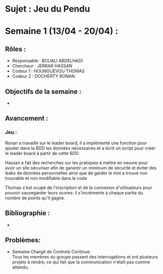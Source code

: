 # Sujet : **Jeu du Pendu** 

# Semaine 1 (13/04 - 20/04) : 
## Rôles : 
- Responsable : BOUALI ABDELHADI
- Chercheur : JERRAR HASSAN
- Codeur 1 : HOUNGUEVOU THOMAS 
- Codeur 2 : DOCHERTY RONAN <br>

## Objectifs de la semaine :
- 


## Avancement :
### Jeu : 
Ronan a travaillé sur le leader board, il a implémenté une fonction pour ajouter dans la BDD les données nécessaires et a écrit un script pour créer le leader board à partir de cette BDD <br>

Hassan a fait des recherches sur les pratiques à mettre en oeuvre pour avoir un site sécuriser afin de garantir un minimum de sécurité et éviter des leaks de données personnelles ainsi que de garder le mot a trouvé non trouvable et non modifiable dans le code<br>

Thomas s'est ocupé de l'inscription et de la connexion d'utilisateurs pour pouvoir sauvegarder leurs scores: il s'incrémente à chaque partie du nombre de points qu'il gagne. 

## Bibliographie :

- 

## Problèmes: 
- Semaine Chargé de Controle Continue: <br>
Tous les membres du groupe passent des interrogations et ont plusieurs projets à rendre, ce qui fait que la communication n'était pas comme attendu.